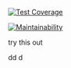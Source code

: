 

[![Test Coverage](https://api.codeclimate.com/v1/badges/c9ffa8f022d3dc81b705/test_coverage)](https://codeclimate.com/repos/59370df93a82500264000033/test_coverage)

[![Maintainability](https://api.codeclimate.com/v1/badges/5414ccc4e7a1f5e38c79/maintainability)](https://codeclimate.com/github/rastating/wordpress-exploit-framework/maintainability)


try this out
 

dd
d
